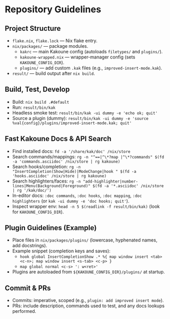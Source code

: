 # Repository Guidelines

## Project Structure
- `flake.nix`, `flake.lock` — Nix flake entry.
- `nix/packages/` — package modules.
  - `kakrc` — main Kakoune config (autoloads `filetypes/` and `plugins/`).
  - `kakoune-wrapped.nix` — wrapper-manager config (sets `KAKOUNE_CONFIG_DIR`).
  - `plugins/` — add custom `.kak` files (e.g., `improved-insert-mode.kak`).
- `result/` — build output after `nix build`.

## Build, Test, Develop
- Build: `nix build .#default`
- Run: `result/bin/kak`
- Headless smoke test: `result/bin/kak -ui dummy -e 'echo ok; quit'`
- Source a plugin (dummy): `result/bin/kak -ui dummy -e 'source %val{config}/plugins/improved-insert-mode.kak; quit'`

## Fast Kakoune Docs & API Search
- Find installed docs: `fd -a '/share/kak/doc' /nix/store`
- Search commands/mappings: `rg -n "^==|^\*?map |^\*?commands" $(fd -a 'commands.asciidoc' /nix/store | rg kakoune)`
- Search hooks/completion: `rg -n "InsertCompletion(Show|Hide)|ModeChange|hook " $(fd -a 'hooks.asciidoc' /nix/store | rg kakoune)`
- Search highlighters/faces: `rg -n "add-highlighter|number-lines|Menu(Background|Foreground)" $(fd -a '*.asciidoc' /nix/store | rg '/kak/doc/')`
- In-editor docs: `:doc commands`, `:doc hooks`, `:doc mapping`, `:doc highlighters` (or `kak -ui dummy -e 'doc hooks; quit'`).
- Inspect wrapper env: `head -n 5 $(readlink -f result/bin/kak)` (look for `KAKOUNE_CONFIG_DIR`).

## Plugin Guidelines (Example)
- Place files in `nix/packages/plugins/` (lowercase, hyphenated names, add docstrings).
- Example snippet (completion keys and saves):
  - `hook global InsertCompletionShow .* %{ map window insert <tab> <c-n>; map window insert <s-tab> <c-p> }`
  - `map global normal <c-s> ': w<ret>'`
- Plugins are autoloaded from `${KAKOUNE_CONFIG_DIR}/plugins/` at startup.

## Commit & PRs
- Commits: imperative, scoped (e.g., `plugin: add improved insert mode`).
- PRs: include description, commands used to test, and any docs lookups performed.
